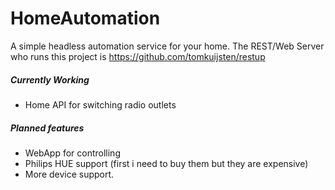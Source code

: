 # HomeAutomation
A simple headless automation service for your home. The REST/Web Server who runs this project is https://github.com/tomkuijsten/restup

##### Currently Working
 * Home API for switching radio outlets

##### Planned features
 * WebApp for controlling
 * Philips HUE support (first i need to buy them but they are expensive)
 * More device support. 

